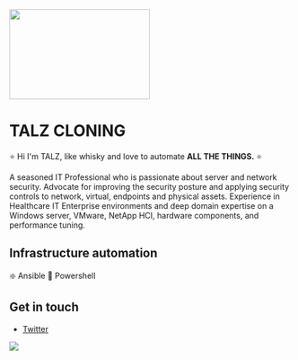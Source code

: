 
<img src="https://davidcel.is/gifs/cinemagraphs/whiskey-pour.gif" width="250" height="160"/>

# TALZ CLONING

⭐ Hi I'm TALZ, like whisky and love to automate **ALL THE THINGS.** ⭐ 

A seasoned IT Professional who is passionate about server and network security. Advocate for improving the security posture and applying security controls to network, virtual, endpoints and physical assets. Experience in Healthcare IT Enterprise environments and deep domain expertise on a Windows server, VMware, NetApp HCI, hardware components, and performance tuning.

## Infrastructure automation
❇️ Ansible
🌟 Powershell


## Get in touch
- [Twitter](https://twitter.com/talzcloning)



![](https://komarev.com/ghpvc/?username=talzcloning)
